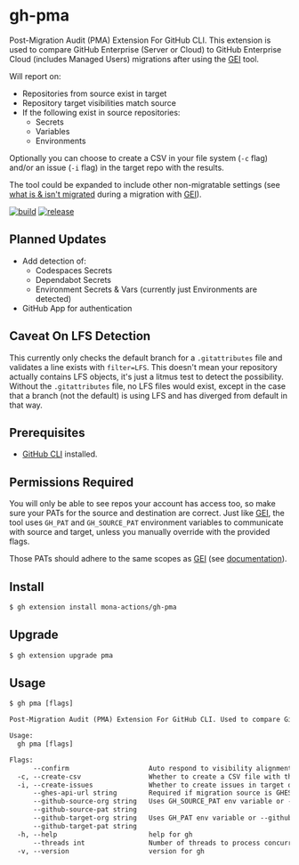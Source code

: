 # gh-pma
Post-Migration Audit (PMA) Extension For GitHub CLI. This extension is used to compare GitHub Enterprise (Server or Cloud) to GitHub Enterprise Cloud (includes Managed Users) migrations after using the [GEI](https://github.com/github/gh-gei) tool.

Will report on:
- Repositories from source exist in target
- Repository target visibilities match source
- If the following exist in source repositories:
   - Secrets
   - Variables
   - Environments

Optionally you can choose to create a CSV in your file system (`-c` flag) and/or an issue (`-i` flag) in the target repo with the results.

The tool could be expanded to include other non-migratable settings (see [what is & isn't migrated](https://docs.github.com/en/migrations/using-github-enterprise-importer/understanding-github-enterprise-importer/migration-support-for-github-enterprise-importer#githubcom-migration-support) during a migration with [GEI](https://github.com/github/gh-gei)).

[![build](https://github.com/mona-actions/gh-pma/actions/workflows/build.yaml/badge.svg)](https://github.com/mona-actions/gh-pma/actions/workflows/build.yaml)
[![release](https://github.com/mona-actions/gh-pma/actions/workflows/release.yaml/badge.svg)](https://github.com/mona-actions/gh-pma/actions/workflows/release.yaml)

## Planned Updates
- Add detection of:
   - Codespaces Secrets
   - Dependabot Secrets
   - Environment Secrets & Vars (currently just Environments are detected)
- GitHub App for authentication

## Caveat On LFS Detection
This currently only checks the default branch for a `.gitattributes` file and validates a line exists with `filter=LFS`. This doesn't mean your repository actually contains LFS objects, it's just a litmus test to detect the possibility. Without the `.gitattributes` file, no LFS files would exist, except in the case that a branch (not the default) is using LFS and has diverged from default in that way.

## Prerequisites
- [GitHub CLI](https://cli.github.com/manual/installation) installed.

## Permissions Required
You will only be able to see repos your account has access too, so make sure your PATs for the source and destination are correct. Just like [GEI](https://github.com/github/gh-gei), the tool uses `GH_PAT` and `GH_SOURCE_PAT` environment variables to communicate with source and target, unless you manually override with the provided flags.

Those PATs should adhere to the same scopes as [GEI](https://github.com/github/gh-gei) (see [documentation](https://docs.github.com/en/migrations/using-github-enterprise-importer/preparing-to-migrate-with-github-enterprise-importer/managing-access-for-github-enterprise-importer#required-scopes-for-personal-access-tokens)).

## Install

```bash
$ gh extension install mona-actions/gh-pma
```

## Upgrade
```bash
$ gh extension upgrade pma
```

## Usage

```txt
$ gh pma [flags]
```

```txt
Post-Migration Audit (PMA) Extension For GitHub CLI. Used to compare GitHub Enterprise (Server or Cloud) to GitHub Enterprise Cloud (includes Managed Users) migrations.

Usage:
  gh pma [flags]

Flags:
      --confirm                    Auto respond to visibility alignment confirmation prompt
  -c, --create-csv                 Whether to create a CSV file with the results.
  -i, --create-issues              Whether to create issues in target org repositories or not.
      --ghes-api-url string        Required if migration source is GHES. The domain name for your GHES instance. For example: ghes.contoso.com (default "github.com")
      --github-source-org string   Uses GH_SOURCE_PAT env variable or --github-source-pat option. Will fall back to GH_PAT or --github-target-pat if not set.
      --github-source-pat string   
      --github-target-org string   Uses GH_PAT env variable or --github-target-pat option.
      --github-target-pat string   
  -h, --help                       help for gh
      --threads int                Number of threads to process concurrently. Maximum of 10 allowed. Increasing this number could get your PAT blocked due to API limiting. (default 3)
  -v, --version                    version for gh
```